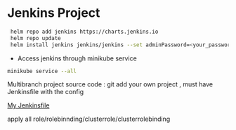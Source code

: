 # Jenkins Project
```sh
 helm repo add jenkins https://charts.jenkins.io
 helm repo update
 helm install jenkins jenkins/jenkins --set adminPassword=<your_password>
```
- Access jenkins through minikube service
```sh
minikube service --all
```
Multibranch  project 
source code : git 
add your own project , must have Jenkinsfile with the config

[My Jenkinsfile](Jenkinsfile)

apply all role/rolebinnding/clusterrole/clusterrolebinding

